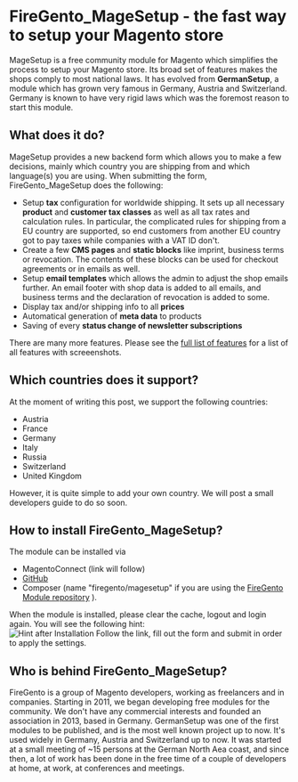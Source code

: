 FireGento_MageSetup - the fast way to setup your Magento store
====================================================
MageSetup is a free community module for Magento which simplifies the process to setup your Magento store. 
Its broad set of features makes the shops comply to most national laws.
It has evolved from **GermanSetup**, a module which has grown very famous in Germany, Austria and Switzerland. Germany is known to have very rigid laws which was the foremost reason to start this module. 

What does it do?
----------------
MageSetup provides a new backend form which allows you to make a few decisions, mainly which country you are shipping from and which language(s) you are using. When submitting the form, FireGento_MageSetup does the following:
  
* Setup **tax** configuration for worldwide shipping. It sets up all necessary **product** and **customer tax classes** as well as all tax rates and calculation rules. 
   In particular, the complicated rules for shipping from a EU country are supported, so end customers from another EU country got to pay taxes while companies with a VAT ID don't.
* Create a few **CMS pages** and **static blocks** like imprint, business terms or revocation. The contents of these blocks can be used for checkout agreements or in emails as well.
* Setup **email templates** which allows the admin to adjust the shop emails further. An email footer with shop data is added to all emails, and business terms and the declaration of revocation is added to some.
* Display tax and/or shipping info to all **prices**
* Automatical generation of **meta data** to products
* Saving of every **status change of newsletter subscriptions**

There are many more features. Please see the [full list of features](https://github.com/firegento/firegento-magesetup/blob/development/docs/features/features.markdown) for a list of all features with screeenshots.

Which countries does it support?
--------------------------------
At the moment of writing this post, we support the following countries:

* Austria
* France
* Germany
* Italy
* Russia
* Switzerland
* United Kingdom

However, it is quite simple to add your own country. We will post a small developers guide to do so soon. 

How to install FireGento_MageSetup?
-------------------------
The module can be installed via 

* MagentoConnect (link will follow)
* [GitHub](https://github.com/firegento/firegento-magesetup/)
* Composer (name "firegento/magesetup" if you are using the [FireGento Module repository](http://packages.firegento.com/) ).

When the module is installed, please clear the cache, logout and login again. You will see the following hint:  
![Hint after Installation](https://raw.github.com/firegento/firegento-magesetup/development/docs/features/images/install-hint.png "Hint after Installation")
Follow the link, fill out the form and submit in order to apply the settings.

Who is behind FireGento_MageSetup?
----------------------------------
FireGento is a group of Magento developers, working as freelancers and in companies. Starting in 2011, we began developing free modules for the community. 
We don't have any commercial interests and founded an association in 2013, based in Germany.
GermanSetup was one of the first modules to be published, and is the most well known project up to now. It's used widely in Germany, Austria and Switzerland up to now. 
It was started at a small meeting of ~15 persons at the German North Aea coast, and since then, a lot of work has been done in the free time of a couple of developers at home, at work, at conferences and meetings. 
